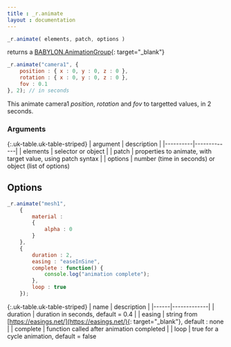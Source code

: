 ```yaml
---
title : _r.animate 
layout : documentation
---
```


```js
_r.animate( elements, patch, options )
```
returns a [BABYLON.AnimationGroup](https://doc.babylonjs.com/api/classes/babylon.animationgroup){: target="_blank"}

```js
_r.animate("camera1", {
    position : { x : 0, y : 0, z : 0 },
    rotation : { x : 0, y : 0, z : 0 },
    fov : 0.1
}, 2); // in seconds
```

This animate camera1 *position*, *rotation* and *fov* to targetted values, in 2 seconds.

### Arguments 

{:.uk-table.uk-table-striped}
| argument | description |
|----------|-------------|
| elements | selector or object | 
| patch | properties to animate, with target value, using patch syntax |
| options | number (time in seconds) or object (list of options) 



## Options

```js
_r.animate("mesh1", 
    { 
        material : 
        { 
            alpha : 0 
        } 
    }, 
    {
        duration : 2, 
        easing : "easeInSine",
        complete : function() {
            console.log("animation complete");
        },
        loop : true 
    });
```

{:.uk-table.uk-table-striped}
| name | description |
|------|-------------|
| duration | duration in seconds, default = 0.4 |
| easing | string from [https://easings.net/](https://easings.net/){: target="_blank"}, default : none |
| complete | function called after animation completed |
| loop | true for a cycle animation, default = false

